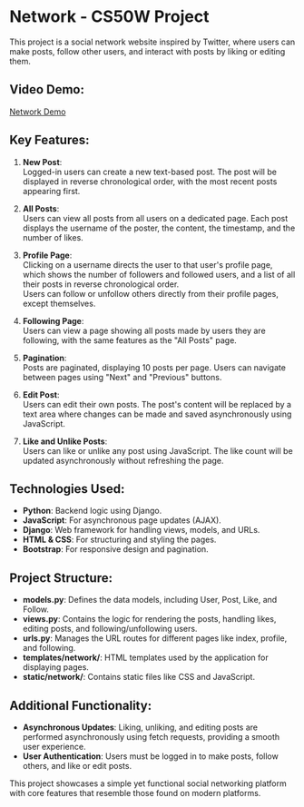# Network - CS50W Project

This project is a social network website inspired by Twitter, where users can make posts, follow other users, and interact with posts by liking or editing them.

## Video Demo:
[Network Demo](https://www.youtube.com/watch?v=W_34RlwCXMc)

## Key Features:

1. **New Post**:  
   Logged-in users can create a new text-based post. The post will be displayed in reverse chronological order, with the most recent posts appearing first.

2. **All Posts**:  
   Users can view all posts from all users on a dedicated page. Each post displays the username of the poster, the content, the timestamp, and the number of likes.

3. **Profile Page**:  
   Clicking on a username directs the user to that user's profile page, which shows the number of followers and followed users, and a list of all their posts in reverse chronological order.  
   Users can follow or unfollow others directly from their profile pages, except themselves.

4. **Following Page**:  
   Users can view a page showing all posts made by users they are following, with the same features as the "All Posts" page.

5. **Pagination**:  
   Posts are paginated, displaying 10 posts per page. Users can navigate between pages using "Next" and "Previous" buttons.

6. **Edit Post**:  
   Users can edit their own posts. The post's content will be replaced by a text area where changes can be made and saved asynchronously using JavaScript.

7. **Like and Unlike Posts**:  
   Users can like or unlike any post using JavaScript. The like count will be updated asynchronously without refreshing the page.

## Technologies Used:
- **Python**: Backend logic using Django.
- **JavaScript**: For asynchronous page updates (AJAX).
- **Django**: Web framework for handling views, models, and URLs.
- **HTML & CSS**: For structuring and styling the pages.
- **Bootstrap**: For responsive design and pagination.

## Project Structure:
- **models.py**: Defines the data models, including User, Post, Like, and Follow.
- **views.py**: Contains the logic for rendering the posts, handling likes, editing posts, and following/unfollowing users.
- **urls.py**: Manages the URL routes for different pages like index, profile, and following.
- **templates/network/**: HTML templates used by the application for displaying pages.
- **static/network/**: Contains static files like CSS and JavaScript.

## Additional Functionality:
- **Asynchronous Updates**: Liking, unliking, and editing posts are performed asynchronously using fetch requests, providing a smooth user experience.
- **User Authentication**: Users must be logged in to make posts, follow others, and like or edit posts.

This project showcases a simple yet functional social networking platform with core features that resemble those found on modern platforms.

